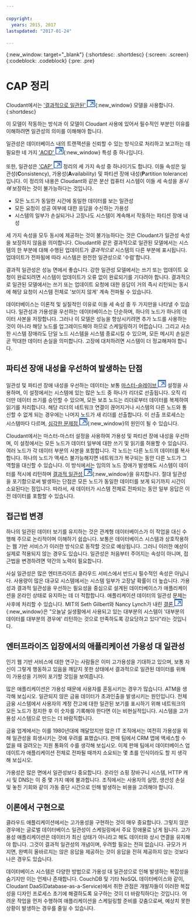 ```yaml
---

copyright:
  years: 2015, 2017
lastupdated: "2017-01-24"

---
```


{:new_window: target="_blank"}
{:shortdesc: .shortdesc}
{:screen: .screen}
{:codeblock: .codeblock}
{:pre: .pre}

<!-- Acrolinx: 2017-01-24 -->

<div id="cap_theorem"></div>

<div id="consistency"></div>

# CAP 정리

Cloudant에서는 ['결과적으로 일관된' ![외부 링크 아이콘](../images/launch-glyph.svg "외부 링크 아이콘")](http://en.wikipedia.org/wiki/Eventual_consistency){:new_window} 모델을 사용합니다.
{:shortdesc}

이 모델이 작동하는 방식과 이 모델이 Cloudant 사용에 있어서 필수적인 부분인 이유를 이해하려면 일관성의 의미를 이해해야 합니다. 

일관성은 데이터베이스 내의 트랜잭션을 신뢰할 수 있는 방식으로 처리하고 보고하는 데 필요한 네 가지 ['ACID' ![외부 링크 아이콘](../images/launch-glyph.svg "외부 링크 아이콘")](https://en.wikipedia.org/wiki/ACID){:new_window}
특성 중 하나입니다. 

또한, 일관성은 
<a href="http://en.wikipedia.org/wiki/CAP_Theorem" target="_blank">'CAP' <img src="../images/launch-glyph.svg" alt="외부 링크 아이콘" title="외부 링크 아이콘"></a>
정리의 세 가지 속성 중 하나이기도 합니다.
이들 속성은 일관성(**C**onsistency),
가용성(**A**vailability) 및 파티션 장애 내성(**P**artition tolerance)입니다.
이 정리의 내용은 Cloudant와 같은 분산 컴퓨터 시스템이 이들 세 속성을 _동시에_
보장하는 것이 불가능하다는 것입니다.

-   모든 노드가 동일한 시간에 동일한 데이터를 보는 일관성
-   모든 요청이 성공 여부에 대한 응답을 수신하는 가용성
-   시스템의 일부가 손실되거나 고장나도 시스템이 계속해서 작동하는 파티션 장애 내성

세 가지 속성을 모두 동시에 제공하는 것이 불가능하다는 것은 Cloudant가 일관성 속성을 보장하지 않음을 의미합니다.
Cloudant와 같은 결과적으로 일관된 모델에서는 시스템의 한 부분에 대해 수행된 업데이트가 _결과적으로_ 시스템의 다른 부분에 표시됩니다.
업데이트가 전파됨에 따라 시스템은 완전한 일관성으로 '수렴'합니다. 

결과적 일관성은 성능 면에서 좋습니다.
강한 일관성 모델에서는 쓰기 또는 업데이트 요청이 완료되려면
시스템이 업데이트가 오류 없이 완료되기를 기다려야 합니다.
결과적으로 일관된 모델에서는 쓰기 또는 업데이트 요청에 대한 응답이 거의 즉시 리턴되는 동시에
해당 요청이 시스템 전체로 '보이지 않게' 계속 전파될 수 있습니다. 

데이터베이스는 이론적 및 실질적인 이유로 이들 세 속성 중 두 가지만을 나타낼 수 있습니다.
일관성과 가용성을 우선하는 데이터베이스는 단순하며, 하나의 노드가 하나의 데이터 사본을 저장합니다.
그러나 이 모델은 성능을 향상시키려면 추가 노드를 사용하는 것이 아니라 해당 노드를 업그레이드해야 하므로
스케일링하기 어렵습니다. 그리고 사소한 시스템 장애라도 단일 노드 시스템을 시스템 종료시킬 수 있으며,
모든 메시지 손실은 곧 막대한 데이터 손실을 의미합니다. 고장에 대처하려면 시스템이 더 정교해져야 합니다. 

## 파티션 장애 내성을 우선하여 발생하는 단점

일관성 및 파티션 장애 내성을 우선하는 데이터는 보통 
<a href="http://en.wikipedia.org/wiki/Master/slave_(technology)" target="_blank">마스터-슬레이브 <img src="../images/launch-glyph.svg" alt="외부 링크 아이콘" title="외부 링크 아이콘"></a>
설정을 사용하며, 이 설정에서는 시스템에 있는 많은 노드 중 하나가 리더로 선출됩니다. 오직 리더만 데이터 쓰기를 승인할 수 있으며, 모든 보조 노드는 리더로부터 데이터를 복제하여 읽기를 처리합니다.
해당 리더의 네트워크 연결이 끊어지거나 시스템의 다른 노드와 통신할 수 없게 되는 경우에는 나머지 노드가 새 리더를 선출합니다. 이 선출 프로세스는 시스템마다 다르며,
[심각한 문제점 ![외부 링크 아이콘](../images/launch-glyph.svg "외부 링크 아이콘")](http://aphyr.com/posts/284-call-me-maybe-mongodb){:new_window}의 원인이 될 수 있습니다.

Cloudant에서는 마스터-마스터 설정을 사용하여 가용성 및 파티션 장애 내성을 우선하며, 이 설정에서는 모든 노드가 데이터 일부에 대한 쓰기 및 읽기를 허용할 수 있습니다.
여러 노드가 각 데이터 부분의 사본을 포함합니다. 각 노드는 다른 노드의 데이터를 복사합니다. 하나의 노드가 액세스 불가능해지면 네트워크가 복구되는 동안 다른 노드가 그 역할을 대신할 수 있습니다.
이 방식에서는 임의의 노드 장애가 발생해도 시스템이 데이터를 적시에 리턴하며 [결과적 일관성 ![외부 링크 아이콘](../images/launch-glyph.svg "외부 링크 아이콘")](http://en.wikipedia.org/wiki/Eventual_consistency){:new_window}을 유지합니다.
절대 일관성을 포기함으로써 발생하는 단점은 모든 노드가 동일한 데이터를 보게 되기까지 시간이 소요된다는 점입니다.
따라서, 새 데이터가 시스템 전체로 전파되는 동안 일부 응답은 이전 데이터를 포함할 수 있습니다. 

## 접근법 변경

하나의 일관된 데이터 보기를 유지하는 것은 관계형 데이터베이스가 이 작업을 대신 수행해 주므로 논리적이며 이해하기 쉽습니다.
보통은 데이터베이스 시스템과 상호작용하는 웹 기반 서비스가 이러한 방식으로 동작할 것으로 예상됩니다.
그러니 이러한 예상이 실제로 적용되지 않는 경우도 있습니다. 일관성은 처음부터 주어지는 속성이 아니며,
접근법을 변경하려면 약간의 노력이 필요합니다. 

사실 일관성은 많은 엔터프라이즈 클라우드 서비스에서 반드시 필수적인 속성은 아닙니다.
사용량이 많은 대규모 시스템에서는 시스템 일부가 고장날 확률이 더 높습니다.
가용성과 결과적 일관성을 우선하는 필요성을 중심으로 설계된 데이터베이스가 애플리케이션을
온라인 상태로 유지하는 데 더 적합합니다. 애플리케이션 데이터의 일관성 문제는 사후에 처리할 수 있습니다.
MIT의 Seth Gilbert와 Nancy Lynch가 내린 [결론 ![외부 링크 아이콘](../images/launch-glyph.svg "외부 링크 아이콘")](http://www.glassbeam.com/sites/all/themes/glassbeam/images/blog/10.1.1.67.6951.pdf){:new_window}은
"오늘날 실생활에서 사용되고 있는 대부분의 시스템이 '대부분의 데이터를 대부분의 경우에' 리턴하는 것으로 만족하도록 강요당하고 있다"라는 것입니다. 

## 엔터프라이즈 입장에서의 애플리케이션 가용성 대 일관성

인기 웹 기반 서비스에 대한 연구는 사람들은 이미 고가용성을 기대하고 있으며, 보통 자신이 그렇게 행동하고 있음을 깨닫지 못한 상태에서 결과적으로 일관된 데이터를 위해 이 가용성을 기꺼이 포기할 것임을 보여줍니다. 

많은 애플리케이션은 가용성 때문에 사용자를 혼동시키는 경우가 많습니다.
ATM을 생각해 보십시오. 일관되지 않은 금융 데이터가 초과인출을 발생시키는 원인입니다.
전체 금융 시스템에서 사용자의 계정 잔고에 대한 일관된 보기를 표시하기 위해
네트워크의 모든 노드가 정지한 후 이 숫자를 기록해야 한다면 이는 비현실적입니다.
시스템을 고가용성 시스템으로 만드는 더 바람직합니다. 

금융 업계에서는 이를 1980년대에 깨달았지만 많은 IT 조직에서는 여전히 가용성을 위해 일관성을 희생시키는 것에 우려를 표했습니다.
판매 팀에서 CRM 앱에 액세스할 수 없을 때 걸려오는 지원 통화의 수를 생각해 보십시오.
이제 판매 팀에서 데이터베이스 업데이트가 애플리케이션 전체로 전파될 때까지 소요되는 몇 초를 인식이라도 할 지 생각해 보십시오. 

가용성은 많은 면에서 일관성보다 중요합니다.
온라인 쇼핑 장바구니 시스템, HTTP 캐시 및 DNS는 이 중 몇 가지 예에 불과합니다.
조직에서는 사용자의 실망, 생산성 손실 및 놓친 기회와 같이 가동 중단 시간으로 인해 발생하는 비용을 고려해야 합니다. 

## 이론에서 구현으로

클라우드 애플리케이션에서는 고가용성을 구현하는 것이 매우 중요합니다.
그렇지 않은 경우에는 글로벌 데이터베이스 일관성이 스케일링에서 주요 장애물로 남게 됩니다.
고가용성 애플리케이션은 데이터가 최신 상태가 아니라고 해도 데이터와 상시 연결을 유지해야 합니다.
그것이 결과적 일관성의 개념이며, 우려할 필요는 전혀 없습니다. 규모가 커지면,
완벽히 올바르지는 않은 응답을 제공하는 것이 응답을 전혀 제공하지 않는 것보다 나은 경우도 있습니다. 

데이터베이스 시스템은 다양한 방법으로 가용성 대 일관성으로 인해 발생하는 복잡성을 숨기지만 이는 언제나 존재합니다.
CouchDB 및 기타 NoSQL 데이터베이스와 같이, Cloudant DaaS(Database-as-a-Service)에서 취한 관점은
개발자들이 이러한 복잡성을 디자인 프로세스 초기에 해결하도록 요구하는 것이 더 바람직하다는 것입니다.
어려운 작업을 먼저 수행하여 애플리케이션을 스케일링할 준비를 갖춤으로써,
예상치 못한 상황이 발생하는 경우를 줄일 수 있습니다. 
